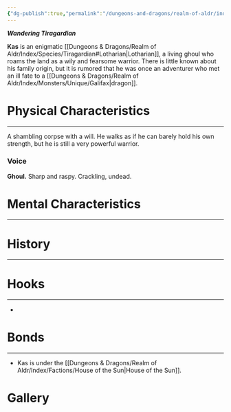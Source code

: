 ```yaml
---
{"dg-publish":true,"permalink":"/dungeons-and-dragons/realm-of-aldr/index/characters/kas/"}
---
```


***Wandering Tiragardian***

**Kas** is an enigmatic [[Dungeons & Dragons/Realm of Aldr/Index/Species/Tiragardian#Lotharian\|Lotharian]], a living ghoul who roams the land as a wily and fearsome warrior. There is little known about his family origin, but it is rumored that he was once an adventurer who met an ill fate to a [[Dungeons & Dragons/Realm of Aldr/Index/Monsters/Unique/Galifax\|dragon]].

# Physical Characteristics
---
A shambling corpse with a will. He walks as if he can barely hold his own strength, but he is still a very powerful warrior.
### Voice
**Ghoul.** Sharp and raspy. Crackling, undead.
# Mental Characteristics
---

# History
---

# Hooks
---
- 
# Bonds
---
- Kas is under the [[Dungeons & Dragons/Realm of Aldr/Index/Factions/House of the Sun\|House of the Sun]].
# Gallery 